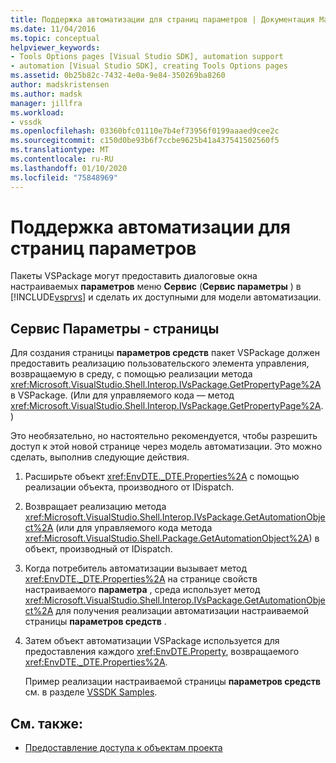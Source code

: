```yaml
---
title: Поддержка автоматизации для страниц параметров | Документация Майкрософт
ms.date: 11/04/2016
ms.topic: conceptual
helpviewer_keywords:
- Tools Options pages [Visual Studio SDK], automation support
- automation [Visual Studio SDK], creating Tools Options pages
ms.assetid: 0b25b82c-7432-4e0a-9e84-350269ba8260
author: madskristensen
ms.author: madsk
manager: jillfra
ms.workload:
- vssdk
ms.openlocfilehash: 03360bfc01110e7b4ef73956f0199aaaed9cee2c
ms.sourcegitcommit: c150d0be93b6f7ccbe9625b41a437541502560f5
ms.translationtype: MT
ms.contentlocale: ru-RU
ms.lasthandoff: 01/10/2020
ms.locfileid: "75848969"
---
```

# <a name="automation-support-for-options-pages"></a>Поддержка автоматизации для страниц параметров
Пакеты VSPackage могут предоставить диалоговые окна настраиваемых **параметров** меню **Сервис** (**Сервис параметры** ) в [!INCLUDE[vsprvs](../../code-quality/includes/vsprvs_md.md)] и сделать их доступными для модели автоматизации.

## <a name="tools-options-pages"></a>Сервис Параметры - страницы
 Для создания страницы **параметров средств** пакет VSPackage должен предоставить реализацию пользовательского элемента управления, возвращаемую в среду, с помощью реализации метода <xref:Microsoft.VisualStudio.Shell.Interop.IVsPackage.GetPropertyPage%2A> в VSPackage. (Или для управляемого кода — метод <xref:Microsoft.VisualStudio.Shell.Interop.IVsPackage.GetPropertyPage%2A>.)

 Это необязательно, но настоятельно рекомендуется, чтобы разрешить доступ к этой новой странице через модель автоматизации. Это можно сделать, выполнив следующие действия.

1. Расширьте объект <xref:EnvDTE._DTE.Properties%2A> с помощью реализации объекта, производного от IDispatch.

2. Возвращает реализацию метода <xref:Microsoft.VisualStudio.Shell.Interop.IVsPackage.GetAutomationObject%2A> (или для управляемого кода метода <xref:Microsoft.VisualStudio.Shell.Package.GetAutomationObject%2A>) в объект, производный от IDispatch.

3. Когда потребитель автоматизации вызывает метод <xref:EnvDTE._DTE.Properties%2A> на странице свойств настраиваемого **параметра** , среда использует метод <xref:Microsoft.VisualStudio.Shell.Interop.IVsPackage.GetAutomationObject%2A> для получения реализации автоматизации настраиваемой страницы **параметров средств** .

4. Затем объект автоматизации VSPackage используется для предоставления каждого <xref:EnvDTE.Property>, возвращаемого <xref:EnvDTE._DTE.Properties%2A>.

   Пример реализации настраиваемой страницы **параметров средств** см. в разделе [VSSDK Samples](https://github.com/Microsoft/VSSDK-Extensibility-Samples).

## <a name="see-also"></a>См. также:
- [Предоставление доступа к объектам проекта](../../extensibility/internals/exposing-project-objects.md)
